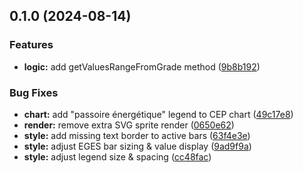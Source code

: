 

## 0.1.0 (2024-08-14)


### Features

* **logic:** add getValuesRangeFromGrade method ([9b8b192](https://github.com/twekz/dpe-labels/commit/9b8b192e3a9d9992758ac064a9d70cb0744628e9))


### Bug Fixes

* **chart:** add "passoire énergétique" legend to CEP chart ([49c17e8](https://github.com/twekz/dpe-labels/commit/49c17e8ec288c0f0f40250eddeb4b2d307261a75))
* **render:** remove extra SVG sprite render ([0650e62](https://github.com/twekz/dpe-labels/commit/0650e62be13d285f1874f7dfd499ab007daeab88))
* **style:** add missing text border to active bars ([63f4e3e](https://github.com/twekz/dpe-labels/commit/63f4e3e087b6211ef84f110caba591ac20acc839))
* **style:** adjust EGES bar sizing & value display ([9ad9f9a](https://github.com/twekz/dpe-labels/commit/9ad9f9ab93947389dc50ab8174b1656b2b552c7a))
* **style:** adjust legend size & spacing ([cc48fac](https://github.com/twekz/dpe-labels/commit/cc48fac37b1c62e0187baf7d17444655d7bda497))
